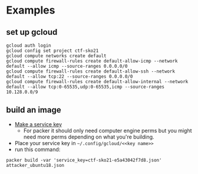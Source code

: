 # Examples

## set up gcloud

```
gcloud auth login
gcloud config set project ctf-sko21
gcloud compute networks create default
gcloud compute firewall-rules create default-allow-icmp --network default --allow icmp --source-ranges 0.0.0.0/0
gcloud compute firewall-rules create default-allow-ssh --network default --allow tcp:22 --source-ranges 0.0.0.0/0
gcloud compute firewall-rules create default-allow-internal --network default --allow tcp:0-65535,udp:0-65535,icmp --source-ranges 10.128.0.0/9
```

## build an image

- [Make a service key](https://console.cloud.google.com/iam-admin/serviceaccounts?organizationId=992524860932&project=ctf-sko21)
    - For packer it should only need computer engine perms but you might need more perms depending on what you're building.
- Place your service key in `~/.config/gcloud/<<key name>>`
- run this command:

```
packer build -var 'service_key=ctf-sko21-e5a43042f7d8.json' attacker_ubuntu18.json
```